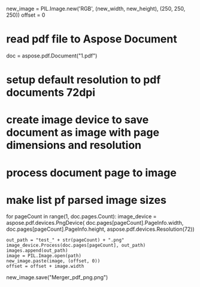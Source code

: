 
new_image = PIL.Image.new('RGB', (new_width, new_height), (250, 250, 250))
offset = 0

# read pdf file to Aspose Document
doc = aspose.pdf.Document("1.pdf")

# setup default resolution to pdf documents 72dpi
# create image device to save document as image with page dimensions and resolution
# process document page to image
# make list pf parsed image sizes
for pageCount in range(1, doc.pages.Count):
	image_device = aspose.pdf.devices.PngDevice(
            doc.pages[pageCount].PageInfo.width, 
            doc.pages[pageCount].PageInfo.height, 
            aspose.pdf.devices.Resolution(72))

	out_path = "test_" + str(pageCount) + ".png"
	image_device.Process(doc.pages[pageCount], out_path)
 	images.append(out_path)
 	image = PIL.Image.open(path)
  	new_image.paste(image, (offset, 0))
   	offset = offset + image.width

new_image.save("Merger_pdf_png.png")

